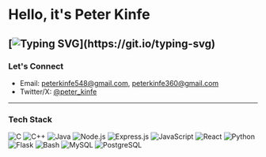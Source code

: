 # Hello, it's Peter Kinfe
[![Typing SVG](https://readme-typing-svg.herokuapp.com?color=00FF99&lines=engineer+learning+in+AAiT.;fullstack+web+dev+explorer.;cybersecurity+and+game+dev+explorer.;digital+craftsman.;developing+custom+scripting+language.)](https://git.io/typing-svg)
---

### Let's Connect

- Email: [peterkinfe548@gmail.com](mailto:peterkinfe548@gmail.com), [peterkinfe360@gmail.com](mailto:peterkinfe360@gmail.com)
- Twitter/X: [@peter_kinfe](https://x.com/peter_kinfe)
---

### Tech Stack

![C](https://img.shields.io/badge/C-00599C?style=flat-square&logo=c&logoColor=white)
![C++](https://img.shields.io/badge/C++-00599C?style=flat-square&logo=c%2B%2B&logoColor=white)
![Java](https://img.shields.io/badge/Java-007396?style=flat-square&logo=openjdk&logoColor=white)
![Node.js](https://img.shields.io/badge/Node.js-339933?style=flat-square&logo=nodedotjs&logoColor=white)
![Express.js](https://img.shields.io/badge/Express.js-000000?style=flat-square&logo=express&logoColor=white)
![JavaScript](https://img.shields.io/badge/JavaScript-F7DF1E?style=flat-square&logo=javascript&logoColor=black)
![React](https://img.shields.io/badge/-ReactJs-61DAFB?style=flat-square&logo=react&logoColor=white&style=for-the-badge)
![Python](https://img.shields.io/badge/Python-3776AB?style=flat-square&logo=python&logoColor=white)
![Flask](https://img.shields.io/badge/Flask-000000?style=flat-square&logo=flask&logoColor=white)
![Bash](https://img.shields.io/badge/Bash-4EAA25?style=flat-square&logo=gnu-bash&logoColor=white)
![MySQL](https://img.shields.io/badge/MySQL-4479A1?style=flat-square&logo=mysql&logoColor=white)
![PostgreSQL](https://img.shields.io/badge/Postgres-336791?style=flat-square&logo=postgresql&logoColor=white)
